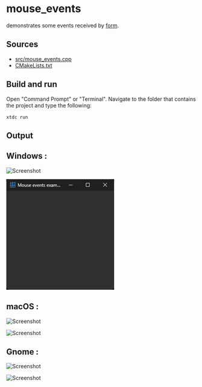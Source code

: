 # mouse_events

demonstrates some events received by [form](https://gammasoft71.github.io/xtd/reference_guides/latest/classxtd_1_1forms_1_1form.html).

## Sources

* [src/mouse_events.cpp](src/mouse_events.cpp)
* [CMakeLists.txt](CMakeLists.txt)

## Build and run

Open "Command Prompt" or "Terminal". Navigate to the folder that contains the project and type the following:

```shell
xtdc run
```

## Output

## Windows :

![Screenshot](../../../../docs/pictures/examples/mouse_events_w.png)

![Screenshot](../../../../docs/pictures/examples/mouse_events_wd.png)

## macOS :

![Screenshot](../../../../docs/pictures/examples/mouse_events_m.png)

![Screenshot](../../../../docs/pictures/examples/mouse_events_md.png)

## Gnome :

![Screenshot](../../../../docs/pictures/examples/mouse_events_g.png)

![Screenshot](../../../../docs/pictures/examples/mouse_events_gd.png)
